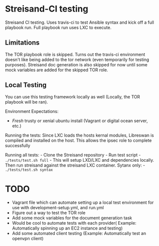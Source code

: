 # Streisand-CI testing
Streisand CI testing. Uses travis-ci to test Ansible syntax and kick off a full playbook run.
Full playbook run uses LXC to execute.

## Limitations
The TOR playbook role is skipped. Turns out the travis-ci environment doesn't like being added to the tor network (even temporarily for testing purposes).
Streisand doc generation is also skipped for now until some mock variables are added for the skipped TOR role.

## Local Testing
You can use this testing framework locally as well (Locally, the TOR playbook will be ran).

Environment Expectations:
  - *Fresh* trusty or xenial ubuntu install (Vagrant or digital ocean server, etc.)

Running the tests:
Since LXC loads the hosts kernal modules, Libreswan is compiled and installed on the host. This allows the ipsec role to complete successfully

  Running all tests:
    - Clone the Streisand repository
    - Run test script
      - `./tests/test.sh full`
        - This will setup LXD/LXC and dependencies locally. Then run streisand against the streisand LXC container.
  Sytanx only:
    - `./tests/test.sh syntax` 

# TODO
- Vagrant file which can automate setting up a local test environment for use with development-setup.yml, and run.yml
- Figure out a way to test the TOR role
- Add some mock variables for the document generation task
- Would be cool to automate tests with each provider( Example: Automatically spinning up an EC2 instance and testing)
- Add some automated client testing (Example: Automatically test an openvpn client)
